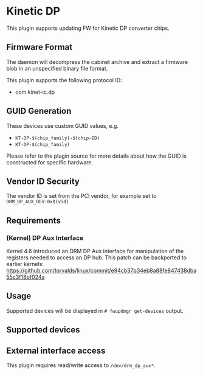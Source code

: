 # Kinetic DP

This plugin supports updating FW for Kinetic DP converter chips.

Firmware Format
---------------

The daemon will decompress the cabinet archive and extract a firmware blob in
an unspecified binary file format.

This plugin supports the following protocol ID:

 * com.kinet-ic.dp

GUID Generation
---------------

These devices use custom GUID values, e.g.

 * `KT-DP-$(chip_family)-$(chip-ID)`
 * `KT-DP-$(chip_family)`

Please refer to the plugin source for more details about how the GUID is
constructed for specific hardware.

Vendor ID Security
------------------

The vendor ID is set from the PCI vendor, for example set to `DRM_DP_AUX_DEV:0x$(vid)`

## Requirements
### (Kernel) DP Aux Interface
Kernel 4.6 introduced an DRM DP Aux interface for manipulation of the registers
needed to access an DP hub.
This patch can be backported to earlier kernels:
https://github.com/torvalds/linux/commit/e94cb37b34eb8a88fe847438dba55c3f18bf024a

## Usage
Supported devices will be displayed in `# fwupdmgr get-devices` output.

## Supported devices

External interface access
-------------------------
This plugin requires read/write access to `/dev/drm_dp_aux*`.
